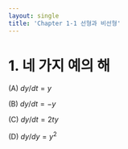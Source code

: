 ```yaml
---
layout: single
title: 'Chapter 1-1 선형과 비선형'
---
```


# 1. 네 가지 예의 해

(A) $dy/dt = y$ 

(B) $dy/dt = -y$

(C) $dy/dt = 2ty$

(D) $dy/dy = y^2$
